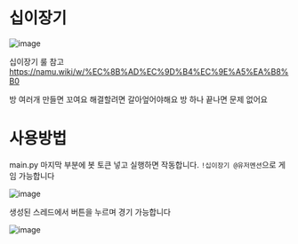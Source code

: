 # 십이장기
![image](https://cdn.discordapp.com/attachments/1191707421165490216/1250827842124517426/1147886879623098462I1147886879623098462.png?ex=666c5bb4&is=666b0a34&hm=bd947e42115ccfac1c95256155f90a884414aae0dcf4fb1e21ec4ef7969b9fc3&)

십이장기 룰 참고
https://namu.wiki/w/%EC%8B%AD%EC%9D%B4%EC%9E%A5%EA%B8%B0

방 여러개 만들면 꼬여요 해결할려면 갈아엎어야해요
방 하나 끝나면 문제 없어요

# 사용방법
main.py 마지막 부분에 봇 토큰 넣고 실행하면 작동합니다.
`!십이장기 @유저멘션`으로 게임 가능합니다

![image](https://cdn.discordapp.com/attachments/1191012757932363808/1250996795157381180/2024-06-14_11.11.16.png?ex=666cf90e&is=666ba78e&hm=7a779bb30d31d2aa9f7b4f034277742fd40e4de476dc19a81c814e0572687b26&)

생성된 스레드에서 버튼을 누르며 경기 가능합니다

![image](https://cdn.discordapp.com/attachments/1191012757932363808/1250996795455311883/2024-06-14_11.12.21.png?ex=666cf90e&is=666ba78e&hm=f4c3d09aadd8d9533d6dee47a439509b47d076e6cef48111efd327f914ed38e4&)
